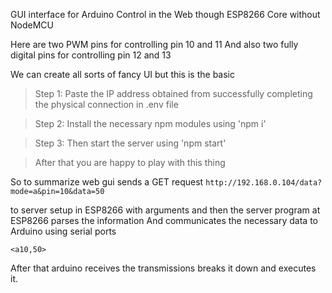 GUI interface for Arduino Control in the Web though ESP8266 Core without NodeMCU

Here are two PWM pins for controlling pin 10 and 11
And also two fully digital pins for controlling pin 12 and 13

We can create all sorts of fancy UI but this is the basic

> Step 1: Paste the IP address obtained from successfully completing the physical connection in .env file

> Step 2: Install the necessary npm modules using 'npm i'

> Step 3: Then start the server using 'npm start'

> After that you are happy to play with this thing

So to summarize web gui sends a GET request
`http://192.168.0.104/data?mode=a&pin=10&data=50`

to server setup in ESP8266 with arguments and then the server program at ESP8266 parses the information
And communicates the necessary data to Arduino using serial ports

`<a10,50>`

After that arduino receives the transmissions breaks it down and executes it.
